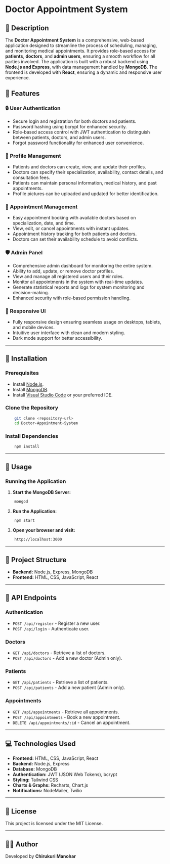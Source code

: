 # Doctor Appointment System

## 📌 Description

The **Doctor Appointment System** is a comprehensive, web-based application designed to streamline the process of scheduling, managing, and monitoring medical appointments. It provides role-based access for **patients**, **doctors**, and **admin users**, ensuring a smooth workflow for all parties involved. The application is built with a robust backend using **Node.js and Express**, with data management handled by **MongoDB**. The frontend is developed with **React**, ensuring a dynamic and responsive user experience.

## 🌟 Features

### 🔒 User Authentication
- Secure login and registration for both doctors and patients.
- Password hashing using bcrypt for enhanced security.
- Role-based access control with JWT authentication to distinguish between patients, doctors, and admin users.
- Forgot password functionality for enhanced user convenience.

### 📝 Profile Management
- Patients and doctors can create, view, and update their profiles.
- Doctors can specify their specialization, availability, contact details, and consultation fees.
- Patients can maintain personal information, medical history, and past appointments.
- Profile pictures can be uploaded and updated for better identification.

### 📅 Appointment Management
- Easy appointment booking with available doctors based on specialization, date, and time.
- View, edit, or cancel appointments with instant updates.
- Appointment history tracking for both patients and doctors.
- Doctors can set their availability schedule to avoid conflicts.

### 🛡️ Admin Panel
- Comprehensive admin dashboard for monitoring the entire system.
- Ability to add, update, or remove doctor profiles.
- View and manage all registered users and their roles.
- Monitor all appointments in the system with real-time updates.
- Generate statistical reports and logs for system monitoring and decision-making.
- Enhanced security with role-based permission handling.

### 📱 Responsive UI
- Fully responsive design ensuring seamless usage on desktops, tablets, and mobile devices.
- Intuitive user interface with clean and modern styling.
- Dark mode support for better accessibility.



---

## 🚀 Installation

### Prerequisites

- Install [Node.js](https://nodejs.org/).
- Install [MongoDB](https://www.mongodb.com/).
- Install [Visual Studio Code](https://code.visualstudio.com/) or your preferred IDE.

### Clone the Repository

```bash
    git clone <repository-url>
    cd Doctor-Appointment-System
```

### Install Dependencies

```bash
    npm install
```

---

## 📖 Usage

### Running the Application

1. **Start the MongoDB Server:**

```bash
    mongod
```

2. **Run the Application:**

```bash
    npm start
```

3. **Open your browser and visit:**

```
    http://localhost:3000
```

---

## 📁 Project Structure

- **Backend:** Node.js, Express, MongoDB
- **Frontend:** HTML, CSS, JavaScript, React

---

## 🔗 API Endpoints

### Authentication
- `POST /api/register` - Register a new user.
- `POST /api/login` - Authenticate user.

### Doctors
- `GET /api/doctors` - Retrieve a list of doctors.
- `POST /api/doctors` - Add a new doctor (Admin only).

### Patients
- `GET /api/patients` - Retrieve a list of patients.
- `POST /api/patients` - Add a new patient (Admin only).

### Appointments
- `GET /api/appointments` - Retrieve all appointments.
- `POST /api/appointments` - Book a new appointment.
- `DELETE /api/appointments/:id` - Cancel an appointment.

---

## 💻 Technologies Used

- **Frontend:** HTML, CSS, JavaScript, React
- **Backend:** Node.js, Express
- **Database:** MongoDB
- **Authentication:** JWT (JSON Web Tokens), bcrypt
- **Styling:** Tailwind CSS
- **Charts & Graphs:** Recharts, Chart.js
- **Notifications:** NodeMailer, Twilio

---

## 📜 License

This project is licensed under the MIT License.

---

## 👨‍💻 Author

Developed by **Chirukuri Manohar**

